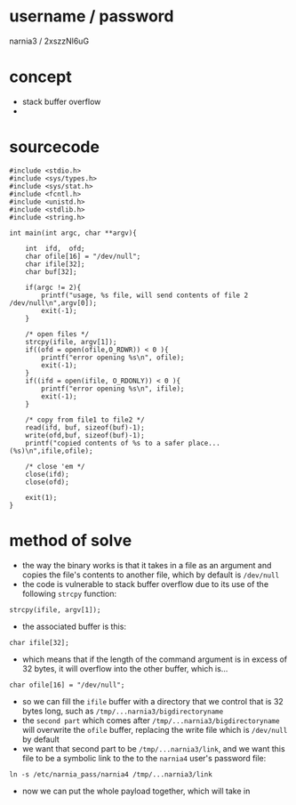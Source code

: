 # username / password
narnia3 / 2xszzNl6uG
# concept
* stack buffer overflow
* 
# sourcecode
```
#include <stdio.h>
#include <sys/types.h>
#include <sys/stat.h>
#include <fcntl.h>
#include <unistd.h>
#include <stdlib.h>
#include <string.h>

int main(int argc, char **argv){

    int  ifd,  ofd;
    char ofile[16] = "/dev/null";
    char ifile[32];
    char buf[32];

    if(argc != 2){
        printf("usage, %s file, will send contents of file 2 /dev/null\n",argv[0]);
        exit(-1);
    }

    /* open files */
    strcpy(ifile, argv[1]);
    if((ofd = open(ofile,O_RDWR)) < 0 ){
        printf("error opening %s\n", ofile);
        exit(-1);
    }
    if((ifd = open(ifile, O_RDONLY)) < 0 ){
        printf("error opening %s\n", ifile);
        exit(-1);
    }

    /* copy from file1 to file2 */
    read(ifd, buf, sizeof(buf)-1);
    write(ofd,buf, sizeof(buf)-1);
    printf("copied contents of %s to a safer place... (%s)\n",ifile,ofile);

    /* close 'em */
    close(ifd);
    close(ofd);

    exit(1);
}
```
# method of solve
* the way the binary works is that it takes in a file as an argument and copies the file's contents to another file, which by default is `/dev/null`
* the code is vulnerable to stack buffer overflow due to its use of the following `strcpy` function:
```
strcpy(ifile, argv[1]);
```
* the associated buffer is this:
```
char ifile[32];
```
* which means that if the length of the command argument is in excess of 32 bytes, it will overflow into the other buffer, which is...
```
char ofile[16] = "/dev/null";
```
* so we can fill the `ifile` buffer with a directory that we control that is 32 bytes long, such as `/tmp/...narnia3/bigdirectoryname`
* the `second part` which comes after `/tmp/...narnia3/bigdirectoryname` will overwrite the `ofile` buffer, replacing the write file which is `/dev/null` by default
* we want that second part to be `/tmp/...narnia3/link`, and we want this file to be a symbolic link to the to the `narnia4` user's password file:
```
ln -s /etc/narnia_pass/narnia4 /tmp/...narnia3/link
```
* now we can put the whole payload together, which will take in 
